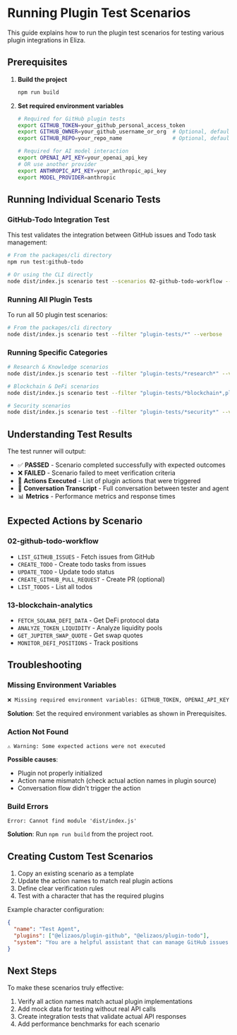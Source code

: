 # Running Plugin Test Scenarios

This guide explains how to run the plugin test scenarios for testing various plugin integrations in Eliza.

## Prerequisites

1. **Build the project**

   ```bash
   npm run build
   ```

2. **Set required environment variables**

   ```bash
   # Required for GitHub plugin tests
   export GITHUB_TOKEN=your_github_personal_access_token
   export GITHUB_OWNER=your_github_username_or_org  # Optional, defaults to 'elizaOS'
   export GITHUB_REPO=your_repo_name                # Optional, defaults to 'eliza'

   # Required for AI model interaction
   export OPENAI_API_KEY=your_openai_api_key
   # OR use another provider
   export ANTHROPIC_API_KEY=your_anthropic_api_key
   export MODEL_PROVIDER=anthropic
   ```

## Running Individual Scenario Tests

### GitHub-Todo Integration Test

This test validates the integration between GitHub issues and Todo task management:

```bash
# From the packages/cli directory
npm run test:github-todo

# Or using the CLI directly
node dist/index.js scenario test --scenarios 02-github-todo-workflow --verbose
```

### Running All Plugin Tests

To run all 50 plugin test scenarios:

```bash
# From the packages/cli directory
node dist/index.js scenario test --filter "plugin-tests/*" --verbose
```

### Running Specific Categories

```bash
# Research & Knowledge scenarios
node dist/index.js scenario test --filter "plugin-tests/*research*" --verbose

# Blockchain & DeFi scenarios
node dist/index.js scenario test --filter "plugin-tests/*blockchain*,plugin-tests/*defi*" --verbose

# Security scenarios
node dist/index.js scenario test --filter "plugin-tests/*security*" --verbose
```

## Understanding Test Results

The test runner will output:

- ✅ **PASSED** - Scenario completed successfully with expected outcomes
- ❌ **FAILED** - Scenario failed to meet verification criteria
- 🎯 **Actions Executed** - List of plugin actions that were triggered
- 💬 **Conversation Transcript** - Full conversation between tester and agent
- 📊 **Metrics** - Performance metrics and response times

## Expected Actions by Scenario

### 02-github-todo-workflow

- `LIST_GITHUB_ISSUES` - Fetch issues from GitHub
- `CREATE_TODO` - Create todo tasks from issues
- `UPDATE_TODO` - Update todo status
- `CREATE_GITHUB_PULL_REQUEST` - Create PR (optional)
- `LIST_TODOS` - List all todos

### 13-blockchain-analytics

- `FETCH_SOLANA_DEFI_DATA` - Get DeFi protocol data
- `ANALYZE_TOKEN_LIQUIDITY` - Analyze liquidity pools
- `GET_JUPITER_SWAP_QUOTE` - Get swap quotes
- `MONITOR_DEFI_POSITIONS` - Track positions

## Troubleshooting

### Missing Environment Variables

```bash
❌ Missing required environment variables: GITHUB_TOKEN, OPENAI_API_KEY
```

**Solution**: Set the required environment variables as shown in Prerequisites.

### Action Not Found

```
⚠️ Warning: Some expected actions were not executed
```

**Possible causes**:

- Plugin not properly initialized
- Action name mismatch (check actual action names in plugin source)
- Conversation flow didn't trigger the action

### Build Errors

```
Error: Cannot find module 'dist/index.js'
```

**Solution**: Run `npm run build` from the project root.

## Creating Custom Test Scenarios

1. Copy an existing scenario as a template
2. Update the action names to match real plugin actions
3. Define clear verification rules
4. Test with a character that has the required plugins

Example character configuration:

```json
{
  "name": "Test Agent",
  "plugins": ["@elizaos/plugin-github", "@elizaos/plugin-todo"],
  "system": "You are a helpful assistant that can manage GitHub issues and todos."
}
```

## Next Steps

To make these scenarios truly effective:

1. Verify all action names match actual plugin implementations
2. Add mock data for testing without real API calls
3. Create integration tests that validate actual API responses
4. Add performance benchmarks for each scenario
